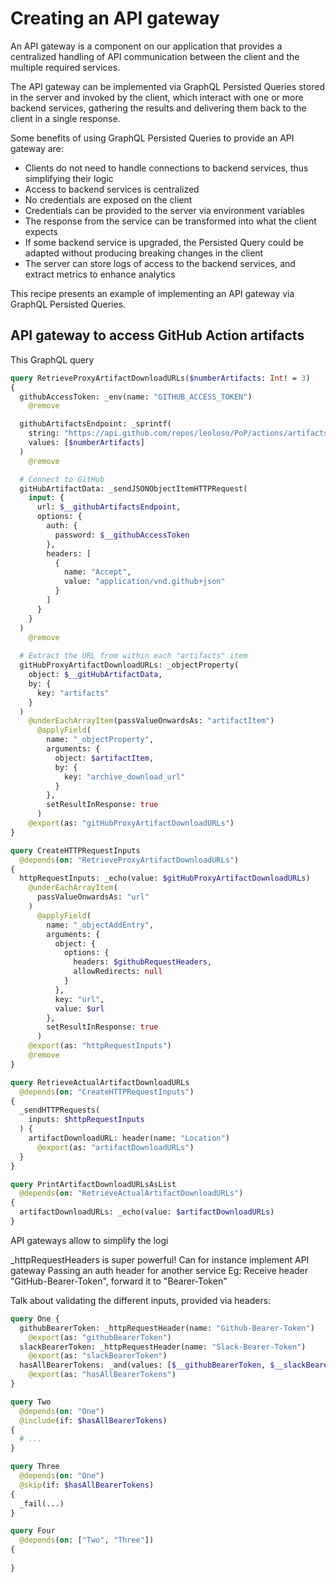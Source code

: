 # Creating an API gateway

An API gateway is a component on our application that provides a centralized handling of API communication between the client and the multiple required services.

The API gateway can be implemented via GraphQL Persisted Queries stored in the server and invoked by the client, which interact with one or more backend services, gathering the results and delivering them back to the client in a single response.

Some benefits of using GraphQL Persisted Queries to provide an API gateway are:

- Clients do not need to handle connections to backend services, thus simplifying their logic
- Access to backend services is centralized
- No credentials are exposed on the client
- Credentials can be provided to the server via environment variables
- The response from the service can be transformed into what the client expects
- If some backend service is upgraded, the Persisted Query could be adapted without producing breaking changes in the client
- The server can store logs of access to the backend services, and extract metrics to enhance analytics

This recipe presents an example of implementing an API gateway via GraphQL Persisted Queries.

## API gateway to access GitHub Action artifacts

This GraphQL query 

```graphql
query RetrieveProxyArtifactDownloadURLs($numberArtifacts: Int! = 3)
{
  githubAccessToken: _env(name: "GITHUB_ACCESS_TOKEN")
    @remove

  githubArtifactsEndpoint: _sprintf(
    string: "https://api.github.com/repos/leoloso/PoP/actions/artifacts?per_page=%s",
    values: [$numberArtifacts]
  )
    @remove

  # Connect to GitHub
  gitHubArtifactData: _sendJSONObjectItemHTTPRequest(
    input: {
      url: $__githubArtifactsEndpoint,
      options: {
        auth: {
          password: $__githubAccessToken
        },
        headers: [
          {
            name: "Accept",
            value: "application/vnd.github+json"
          }
        ]
      }
    }
  )
    @remove
  
  # Extract the URL from within each "artifacts" item
  gitHubProxyArtifactDownloadURLs: _objectProperty(
    object: $__gitHubArtifactData,
    by: {
      key: "artifacts"
    }
  )
    @underEachArrayItem(passValueOnwardsAs: "artifactItem")
      @applyField(
        name: "_objectProperty",
        arguments: {
          object: $artifactItem,
          by: {
            key: "archive_download_url"
          }
        },
        setResultInResponse: true
      )
    @export(as: "gitHubProxyArtifactDownloadURLs")
}

query CreateHTTPRequestInputs
  @depends(on: "RetrieveProxyArtifactDownloadURLs")
{
  httpRequestInputs: _echo(value: $gitHubProxyArtifactDownloadURLs)
    @underEachArrayItem(
      passValueOnwardsAs: "url"
    )
      @applyField(
        name: "_objectAddEntry",
        arguments: {
          object: {
            options: {
              headers: $githubRequestHeaders,
              allowRedirects: null
            }
          },
          key: "url",
          value: $url
        },
        setResultInResponse: true
      )
    @export(as: "httpRequestInputs")
    @remove
}

query RetrieveActualArtifactDownloadURLs
  @depends(on: "CreateHTTPRequestInputs")
{
  _sendHTTPRequests(
    inputs: $httpRequestInputs
  ) {
    artifactDownloadURL: header(name: "Location")
      @export(as: "artifactDownloadURLs")
  }
}

query PrintArtifactDownloadURLsAsList
  @depends(on: "RetrieveActualArtifactDownloadURLs")
{
  artifactDownloadURLs: _echo(value: $artifactDownloadURLs)
}
```



API gateways allow to simplify the logi



_httpRequestHeaders is super powerful!
  Can for instance implement API gateway
  Passing an auth header for another service
  Eg:
    Receive header "GitHub-Bearer-Token", forward it to "Bearer-Token"

Talk about validating the different inputs, provided via headers:

```graphql
query One {
  githubBearerToken: _httpRequestHeader(name: "Github-Bearer-Token")
    @export(as: "githubBearerToken")
  slackBearerToken: _httpRequestHeader(name: "Slack-Bearer-Token")
    @export(as: "slackBearerToken")
  hasAllBearerTokens: _and(values: [$__githubBearerToken, $__slackBearerToken])
    @export(as: "hasAllBearerTokens")
}

query Two
  @depends(on: "One")
  @include(if: $hasAllBearerTokens)
{
  # ...
}

query Three
  @depends(on: "One")
  @skip(if: $hasAllBearerTokens)
{
  _fail(...)
}

query Four
  @depends(on: ["Two", "Three"])
{
  
}
```